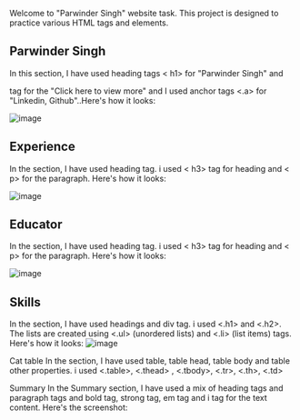 Welcome to "Parwinder Singh" website task. This project is designed to practice various HTML tags and elements.

## Parwinder Singh
In this section, I have used heading tags < h1> for "Parwinder Singh" and <p> tag for the "Click here to view more" and I used anchor tags <.a> for "Linkedin, Github"..Here's how it looks:

![image](https://github.com/parwindersinghbatra/The_Gallery_Cake/assets/64405014/1c0e2323-d5cd-43a5-9074-cb296aac7360)


## Experience
In the section, I have used heading tag. i used < h3> tag for heading and < p> for the paragraph. Here's how it looks:

![image](https://github.com/parwindersinghbatra/The_Gallery_Cake/assets/64405014/57526f53-3dc8-4422-a6a5-2e3f3331d669)

## Educator
In the section, I have used heading tag. i used < h3> tag for heading and < p> for the paragraph. Here's how it looks:

![image](https://github.com/parwindersinghbatra/The_Gallery_Cake/assets/64405014/ac02abde-4dec-4f83-80d1-717d5ec08c63)

## Skills
In the section, I have used headings and div tag. i used <.h1> and <.h2>. The lists are created using <.ul> (unordered lists) and <.li> (list items) tags. Here's how it looks:
![image](https://github.com/parwindersinghbatra/The_Gallery_Cake/assets/64405014/1207589b-efa8-4ea2-9ae7-237959a6205d)

Cat table
In the section, I have used table, table head, table body and table other properties. i used <.table>, <.thead> , <.tbody>, <.tr>, <.th>, <.td>

Summary
In the Summary section, I have used a mix of heading tags and paragraph tags and bold tag, strong tag, em tag and i tag for the text content. Here's the screenshot:
